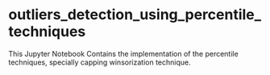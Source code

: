 # outliers_detection_using_percentile_techniques
This Jupyter Notebook Contains the implementation of the percentile techniques,  specially capping winsorization technique.
